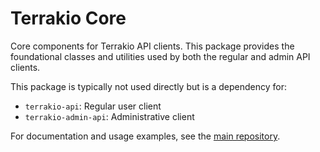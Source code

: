 # Terrakio Core

Core components for Terrakio API clients. This package provides the foundational classes and utilities used by both the regular and admin API clients.

This package is typically not used directly but is a dependency for:
- `terrakio-api`: Regular user client
- `terrakio-admin-api`: Administrative client

For documentation and usage examples, see the [main repository](https://github.com/HaizeaAnalytics/terrakio-python-api). 